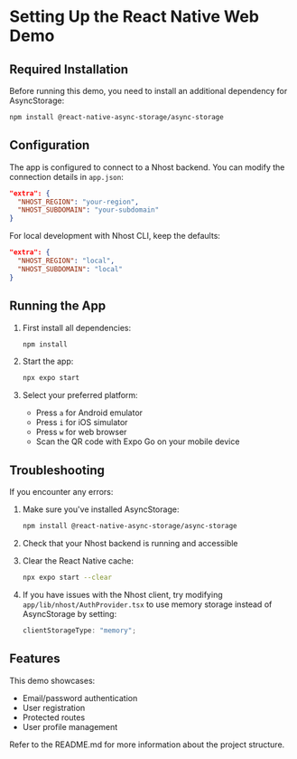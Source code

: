 # Setting Up the React Native Web Demo

## Required Installation

Before running this demo, you need to install an additional dependency for AsyncStorage:

```bash
npm install @react-native-async-storage/async-storage
```

## Configuration

The app is configured to connect to a Nhost backend. You can modify the connection details in `app.json`:

```json
"extra": {
  "NHOST_REGION": "your-region",
  "NHOST_SUBDOMAIN": "your-subdomain"
}
```

For local development with Nhost CLI, keep the defaults:

```json
"extra": {
  "NHOST_REGION": "local",
  "NHOST_SUBDOMAIN": "local"
}
```

## Running the App

1. First install all dependencies:

   ```bash
   npm install
   ```

2. Start the app:

   ```bash
   npx expo start
   ```

3. Select your preferred platform:
   - Press `a` for Android emulator
   - Press `i` for iOS simulator
   - Press `w` for web browser
   - Scan the QR code with Expo Go on your mobile device

## Troubleshooting

If you encounter any errors:

1. Make sure you've installed AsyncStorage:

   ```bash
   npm install @react-native-async-storage/async-storage
   ```

2. Check that your Nhost backend is running and accessible

3. Clear the React Native cache:

   ```bash
   npx expo start --clear
   ```

4. If you have issues with the Nhost client, try modifying `app/lib/nhost/AuthProvider.tsx` to use memory storage instead of AsyncStorage by setting:
   ```javascript
   clientStorageType: "memory";
   ```

## Features

This demo showcases:

- Email/password authentication
- User registration
- Protected routes
- User profile management

Refer to the README.md for more information about the project structure.
